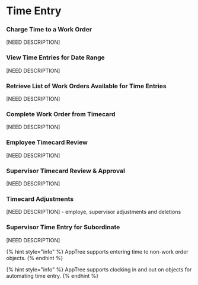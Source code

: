 # Time Entry

### Charge Time to a Work Order

\[NEED DESCRIPTION\]

### View Time Entries for Date Range

\[NEED DESCRIPTION\]

### Retrieve List of Work Orders Available for Time Entries

\[NEED DESCRIPTION\]

### Complete Work Order from Timecard

\[NEED DESCRIPTION\]

### Employee Timecard Review

\[NEED DESCRIPTION\]

### Supervisor Timecard Review & Approval

\[NEED DESCRIPTION\]

### Timecard Adjustments

\[NEED DESCRIPTION\]  - employe, supervisor adjustments and deletions

### Supervisor Time Entry for Subordinate

\[NEED DESCRIPTION\]

{% hint style="info" %}
AppTree supports entering time to non-work order objects.
{% endhint %}

{% hint style="info" %}
AppTree supports clocking in and out on objects for automating time entry.
{% endhint %}

